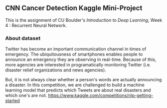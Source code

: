 ## CNN Cancer Detection Kaggle Mini-Project
This is the assignment of CU Boulder's *Introduction to Deep Learning*, Week 4 : Recurrent Neural Network.

### About dataset
Twitter has become an important communication channel in times of emergency. The ubiquitousness of smartphones enables people to announce an emergency they are observing in real-time. Because of this, more agencies are interested in programatically monitoring Twitter (i.e. disaster relief organizations and news agencies).

But, it is not always clear whether a person's words are actually announcing a disaster. In this competition, we are challenged to build a machine learning model that predicts which Tweets are about real disasters and which one's are not. https://www.kaggle.com/competitions/nlp-getting-started
